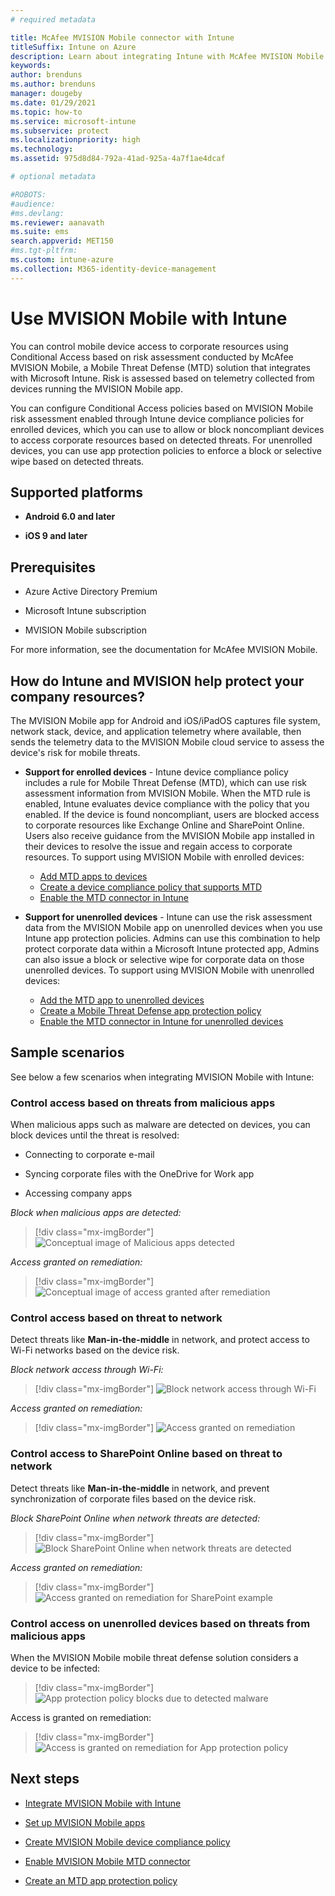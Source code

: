 ```yaml
---
# required metadata

title: McAfee MVISION Mobile connector with Intune
titleSuffix: Intune on Azure
description: Learn about integrating Intune with McAfee MVISION Mobile to control mobile device access to your corporate resources.
keywords:
author: brenduns
ms.author: brenduns
manager: dougeby
ms.date: 01/29/2021
ms.topic: how-to
ms.service: microsoft-intune
ms.subservice: protect
ms.localizationpriority: high
ms.technology:
ms.assetid: 975d8d84-792a-41ad-925a-4a7f1ae4dcaf

# optional metadata

#ROBOTS:
#audience:
#ms.devlang:
ms.reviewer: aanavath
ms.suite: ems
search.appverid: MET150
#ms.tgt-pltfrm:
ms.custom: intune-azure
ms.collection: M365-identity-device-management
---
```


# Use MVISION Mobile with Intune

You can control mobile device access to corporate resources using Conditional Access based on risk assessment conducted by McAfee MVISION Mobile, a Mobile Threat Defense (MTD) solution that integrates with Microsoft Intune. Risk is assessed based on telemetry collected from devices running the MVISION Mobile app.

You can configure Conditional Access policies based on MVISION Mobile risk assessment enabled through Intune device compliance policies for enrolled devices, which you can use to allow or block noncompliant devices to access corporate resources based on detected threats. For unenrolled devices, you can use app protection policies to enforce a block or selective wipe based on detected threats.

## Supported platforms

- **Android 6.0 and later**

- **iOS 9 and later**

## Prerequisites

- Azure Active Directory Premium

- Microsoft Intune subscription

- MVISION Mobile subscription

For more information, see the documentation for McAfee MVISION Mobile.

## How do Intune and MVISION help protect your company resources?

The MVISION Mobile app for Android and iOS/iPadOS captures file system, network stack, device, and application telemetry where available, then sends the telemetry data to the MVISION Mobile cloud service to assess the device's risk for mobile threats.

- **Support for enrolled devices** - Intune device compliance policy includes a rule for Mobile Threat Defense (MTD), which can use risk assessment information from MVISION Mobile. When the MTD rule is enabled, Intune evaluates device compliance with the policy that you enabled. If the device is found noncompliant, users are blocked access to corporate resources like Exchange Online and SharePoint Online. Users also receive guidance from the MVISION Mobile app installed in their devices to resolve the issue and regain access to corporate resources. To support using MVISION Mobile with enrolled devices:
  - [Add MTD apps to devices](../protect/mtd-apps-ios-app-configuration-policy-add-assign.md)
  - [Create a device compliance policy that supports MTD](../protect/mtd-device-compliance-policy-create.md)
  - [Enable the MTD connector in Intune](../protect/mtd-connector-enable.md)

- **Support for unenrolled devices** - Intune can use the risk assessment data from the MVISION Mobile app on unenrolled devices when you use Intune app protection policies. Admins can use this combination to help protect corporate data within a Microsoft Intune protected app, Admins can also issue a block or selective wipe for corporate data on those unenrolled devices. To support using MVISION Mobile with unenrolled devices:

  - [Add the MTD app to unenrolled devices](../protect/mtd-add-apps-unenrolled-devices.md)
  - [Create a Mobile Threat Defense app protection policy](../protect/mtd-app-protection-policy.md)
  - [Enable the MTD connector in Intune for unenrolled devices](../protect/mtd-enable-unenrolled-devices.md)
  
## Sample scenarios

See below a few scenarios when integrating MVISION Mobile with Intune:

### Control access based on threats from malicious apps

When malicious apps such as malware are detected on devices, you can block devices until the threat is resolved:

- Connecting to corporate e-mail

- Syncing corporate files with the OneDrive for Work app

- Accessing company apps

*Block when malicious apps are detected:*

> [!div class="mx-imgBorder"]
> ![Conceptual image of Malicious apps detected](./media/mcafee-mobile-threat-defense-connector/mcafee-malicious-apps-blocked.png)

*Access granted on remediation:*

> [!div class="mx-imgBorder"]
> ![Conceptual image of access granted after remediation](./media/mcafee-mobile-threat-defense-connector/mcafee-malicious-apps-unblocked.png)

### Control access based on threat to network

Detect threats like **Man-in-the-middle** in network, and protect access to Wi-Fi networks based on the device risk.

*Block network access through Wi-Fi:*

> [!div class="mx-imgBorder"]
> ![Block network access through Wi-Fi](./media/mcafee-mobile-threat-defense-connector/mcafee-network-wifi-blocked.png)

*Access granted on remediation:*

> [!div class="mx-imgBorder"]
> ![Access granted on remediation](./media/mcafee-mobile-threat-defense-connector/mcafee-network-wifi-unblocked.png)

### Control access to SharePoint Online based on threat to network

Detect threats like **Man-in-the-middle** in network, and prevent synchronization of corporate files based on the device risk.

*Block SharePoint Online when network threats are detected:*

> [!div class="mx-imgBorder"]
> ![Block SharePoint Online when network threats are detected](./media/mcafee-mobile-threat-defense-connector/mcafee-network-spo-blocked.png)

*Access granted on remediation:*

> [!div class="mx-imgBorder"]
> ![Access granted on remediation for SharePoint example](./media/mcafee-mobile-threat-defense-connector/mcafee-network-spo-unblocked.png)

### Control access on unenrolled devices based on threats from malicious apps

When the MVISION Mobile mobile threat defense solution considers a device to be infected:

> [!div class="mx-imgBorder"]
> ![App protection policy blocks due to detected malware](./media/mcafee-mobile-threat-defense-connector/mcafee-mobile-app-policy-block.png)

Access is granted on remediation:

> [!div class="mx-imgBorder"]
> ![Access is granted on remediation for App protection policy](./media/mcafee-mobile-threat-defense-connector/mcafee-mobile-app-policy-remediated.png)

## Next steps

- [Integrate MVISION Mobile with Intune](mcafee-mtd-connector-integration.md)

- [Set up MVISION Mobile apps](mtd-apps-ios-app-configuration-policy-add-assign.md)

- [Create MVISION Mobile device compliance policy](mtd-device-compliance-policy-create.md)

- [Enable MVISION Mobile MTD connector](mtd-connector-enable.md)

- [Create an MTD app protection policy](../protect/mtd-app-protection-policy.md)
